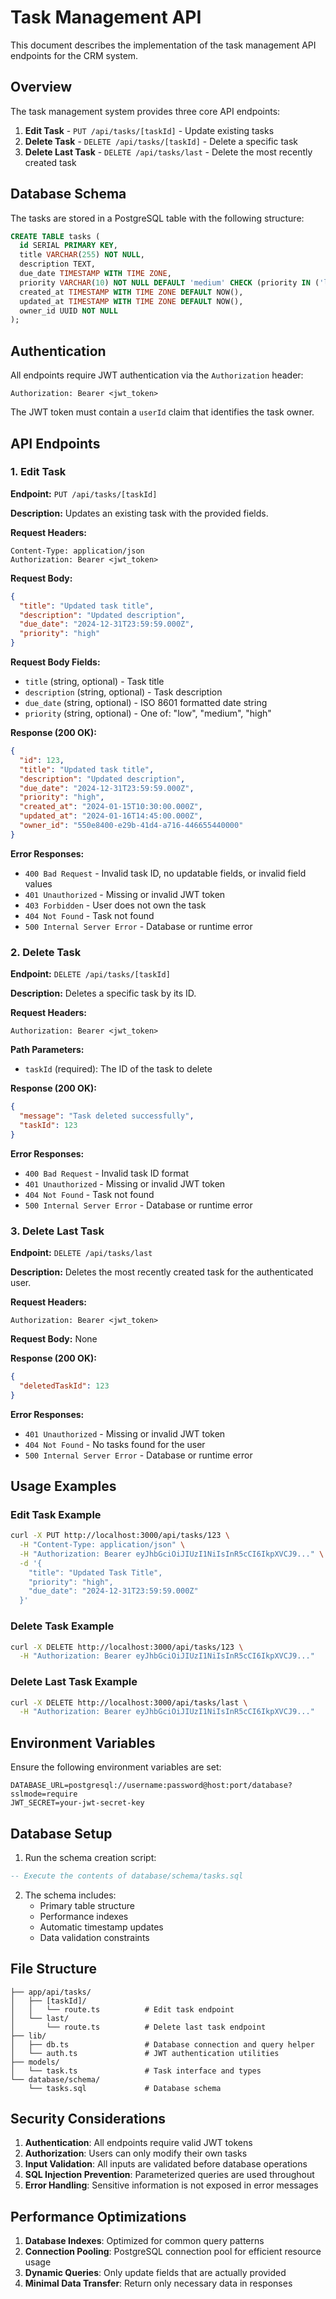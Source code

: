 # Task Management API

This document describes the implementation of the task management API endpoints for the CRM system.

## Overview

The task management system provides three core API endpoints:
1. **Edit Task** - `PUT /api/tasks/[taskId]` - Update existing tasks
2. **Delete Task** - `DELETE /api/tasks/[taskId]` - Delete a specific task
3. **Delete Last Task** - `DELETE /api/tasks/last` - Delete the most recently created task

## Database Schema

The tasks are stored in a PostgreSQL table with the following structure:

```sql
CREATE TABLE tasks (
  id SERIAL PRIMARY KEY,
  title VARCHAR(255) NOT NULL,
  description TEXT,
  due_date TIMESTAMP WITH TIME ZONE,
  priority VARCHAR(10) NOT NULL DEFAULT 'medium' CHECK (priority IN ('low', 'medium', 'high')),
  created_at TIMESTAMP WITH TIME ZONE DEFAULT NOW(),
  updated_at TIMESTAMP WITH TIME ZONE DEFAULT NOW(),
  owner_id UUID NOT NULL
);
```

## Authentication

All endpoints require JWT authentication via the `Authorization` header:
```
Authorization: Bearer <jwt_token>
```

The JWT token must contain a `userId` claim that identifies the task owner.

## API Endpoints

### 1. Edit Task

**Endpoint:** `PUT /api/tasks/[taskId]`

**Description:** Updates an existing task with the provided fields.

**Request Headers:**
```
Content-Type: application/json
Authorization: Bearer <jwt_token>
```

**Request Body:**
```json
{
  "title": "Updated task title",
  "description": "Updated description",
  "due_date": "2024-12-31T23:59:59.000Z",
  "priority": "high"
}
```

**Request Body Fields:**
- `title` (string, optional) - Task title
- `description` (string, optional) - Task description
- `due_date` (string, optional) - ISO 8601 formatted date string
- `priority` (string, optional) - One of: "low", "medium", "high"

**Response (200 OK):**
```json
{
  "id": 123,
  "title": "Updated task title",
  "description": "Updated description",
  "due_date": "2024-12-31T23:59:59.000Z",
  "priority": "high",
  "created_at": "2024-01-15T10:30:00.000Z",
  "updated_at": "2024-01-16T14:45:00.000Z",
  "owner_id": "550e8400-e29b-41d4-a716-446655440000"
}
```

**Error Responses:**
- `400 Bad Request` - Invalid task ID, no updatable fields, or invalid field values
- `401 Unauthorized` - Missing or invalid JWT token
- `403 Forbidden` - User does not own the task
- `404 Not Found` - Task not found
- `500 Internal Server Error` - Database or runtime error

### 2. Delete Task

**Endpoint:** `DELETE /api/tasks/[taskId]`

**Description:** Deletes a specific task by its ID.

**Request Headers:**
```
Authorization: Bearer <jwt_token>
```

**Path Parameters:**
- `taskId` (required): The ID of the task to delete

**Response (200 OK):**
```json
{
  "message": "Task deleted successfully",
  "taskId": 123
}
```

**Error Responses:**
- `400 Bad Request` - Invalid task ID format
- `401 Unauthorized` - Missing or invalid JWT token
- `404 Not Found` - Task not found
- `500 Internal Server Error` - Database or runtime error

### 3. Delete Last Task

**Endpoint:** `DELETE /api/tasks/last`

**Description:** Deletes the most recently created task for the authenticated user.

**Request Headers:**
```
Authorization: Bearer <jwt_token>
```

**Request Body:** None

**Response (200 OK):**
```json
{
  "deletedTaskId": 123
}
```

**Error Responses:**
- `401 Unauthorized` - Missing or invalid JWT token
- `404 Not Found` - No tasks found for the user
- `500 Internal Server Error` - Database or runtime error

## Usage Examples

### Edit Task Example

```bash
curl -X PUT http://localhost:3000/api/tasks/123 \
  -H "Content-Type: application/json" \
  -H "Authorization: Bearer eyJhbGciOiJIUzI1NiIsInR5cCI6IkpXVCJ9..." \
  -d '{
    "title": "Updated Task Title",
    "priority": "high",
    "due_date": "2024-12-31T23:59:59.000Z"
  }'
```

### Delete Task Example

```bash
curl -X DELETE http://localhost:3000/api/tasks/123 \
  -H "Authorization: Bearer eyJhbGciOiJIUzI1NiIsInR5cCI6IkpXVCJ9..."
```

### Delete Last Task Example

```bash
curl -X DELETE http://localhost:3000/api/tasks/last \
  -H "Authorization: Bearer eyJhbGciOiJIUzI1NiIsInR5cCI6IkpXVCJ9..."
```

## Environment Variables

Ensure the following environment variables are set:

```env
DATABASE_URL=postgresql://username:password@host:port/database?sslmode=require
JWT_SECRET=your-jwt-secret-key
```

## Database Setup

1. Run the schema creation script:
```sql
-- Execute the contents of database/schema/tasks.sql
```

2. The schema includes:
   - Primary table structure
   - Performance indexes
   - Automatic timestamp updates
   - Data validation constraints

## File Structure

```
├── app/api/tasks/
│   ├── [taskId]/
│   │   └── route.ts          # Edit task endpoint
│   └── last/
│       └── route.ts          # Delete last task endpoint
├── lib/
│   ├── db.ts                 # Database connection and query helper
│   └── auth.ts               # JWT authentication utilities
├── models/
│   └── task.ts               # Task interface and types
└── database/schema/
    └── tasks.sql             # Database schema
```

## Security Considerations

1. **Authentication**: All endpoints require valid JWT tokens
2. **Authorization**: Users can only modify their own tasks
3. **Input Validation**: All inputs are validated before database operations
4. **SQL Injection Prevention**: Parameterized queries are used throughout
5. **Error Handling**: Sensitive information is not exposed in error messages

## Performance Optimizations

1. **Database Indexes**: Optimized for common query patterns
2. **Connection Pooling**: PostgreSQL connection pool for efficient resource usage
3. **Dynamic Queries**: Only update fields that are actually provided
4. **Minimal Data Transfer**: Return only necessary data in responses
